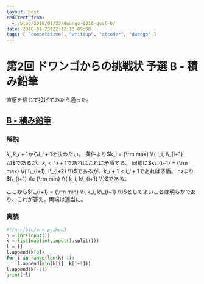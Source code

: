 ```yaml
---
layout: post
redirect_from:
  - /blog/2016/01/23/dwango-2016-qual-b/
date: 2016-01-23T22:12:13+09:00
tags: [ "competitive", "writeup", "atcoder", "dwango" ]
---
```


# 第2回 ドワンゴからの挑戦状 予選 B - 積み鉛筆

直感を信じて投げてみたら通った。

## [B - 積み鉛筆](https://beta.atcoder.jp/contests/dwango2016-prelims/tasks/dwango2016qual_b)

### 解説

$k_i, k\_{i+1}$から$l\_{i+1}$を決めたい。
条件より$k_i = {\rm max} \\{ l_i, l\_{i+1} \\}$であるが、$k_i \lt l\_{i+1}$であればこれに矛盾する。
同様に$k\_{i+1} = {\rm max} \\{ l\_{i+1}, l\_{i+2} \\}$であるが、$k\_{i+1} \lt l\_{i+1}$であれば矛盾。
つまり$l\_{i+1} \le {\rm min} \\{ k_i, k\_{i+1} \\}$である。

ここから$l\_{i+1} = {\rm min} \\{ k_i, k\_{i+1} \\}$としてよいことは明らかであり、これが答え。両端は適当に。

### 実装

``` python
#!/usr/bin/env python3
n = int(input())
k = list(map(int,input().split()))
l = []
l.append(k[0])
for i in range(len(k)-1):
    l.append(min(k[i], k[i+1]))
l.append(k[-1])
print(*l)
```
